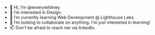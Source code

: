 - 👋 Hi, I’m @emerywhitney
- 👀 I’m interested in Design.
- 🌱 I’m currently learning Web Development @ Lighthouse Labs.
- 💞️ I’m looking to collaborate on anything. I'm just interested in learning!
- 📫 Don't be afraid to reach me via linkedIn.

<!---
emerywhitney/emerywhitney is a ✨ special ✨ repository because its `README.md` (this file) appears on your GitHub profile.
You can click the Preview link to take a look at your changes.
--->
